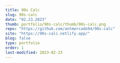 ```yaml
---
title: 90s Calc
slug: 90s-calc
date: "02.23.2023"
thumb: portfolio/90s-calc/thumb/90s-calc.png
repo: "https://github.com/antmercado94/90s-calc"
site: "https://90s-calc.netlify.app/"
blog: false
type: portfolio
order: 1
last-modified: 2023-02-23
---
```

